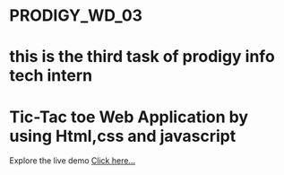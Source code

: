 # PRODIGY_WD_03

# this is the third task of prodigy info tech intern

# Tic-Tac toe Web Application by using Html,css and javascript

Explore the live demo [Click here...](https://prodigy-wd-03-two-kappa.vercel.app/)
